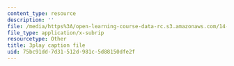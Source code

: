 ```yaml
---
content_type: resource
description: ''
file: /media/https%3A/open-learning-course-data-rc.s3.amazonaws.com/14-73-the-challenge-of-world-poverty-spring-2011/75bc91dd7d31512d981c5d88150dfe2f_GdHqomimt8c.vtt
file_type: application/x-subrip
resourcetype: Other
title: 3play caption file
uid: 75bc91dd-7d31-512d-981c-5d88150dfe2f
---
```

